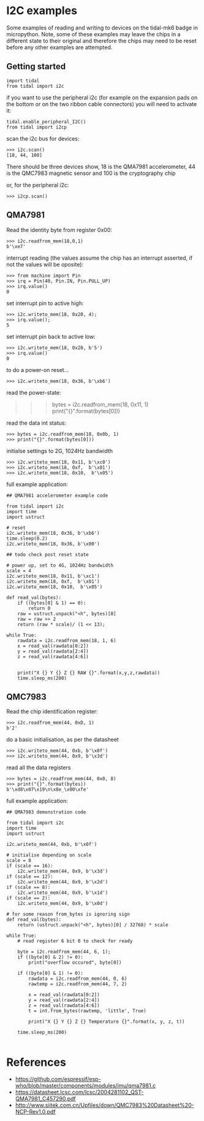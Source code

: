 # I2C examples

Some examples of reading and writing to devices on the tidal-mk6 badge in micropython. Note, some of these examples may leave the chips in a different state to their original and therefore the chips may need to be reset before any other examples are attempted.

## Getting started


```
import tidal
from tidal import i2c
```

if you want to use the peripheral i2c (for example on the expansion pads on the bottom or on the two ribbon cable connectors) you will need to activate it:

```
tidal.enable_peripheral_I2C()
from tidal import i2cp
```


scan the i2c bus for devices:

```
>>> i2c.scan()                                                                   
[18, 44, 100]                                                                     
```
There should be three devices show, 18 is the QMA7981 accelerometer, 44 is the QMC7983 magnetic sensor and 100 is the cryptography chip


or, for the peripheral i2c:

```
>>> i2cp.scan()                                                                   
```



## QMA7981

Read the identity byte from register 0x00:

```
>>> i2c.readfrom_mem(18,0,1)
b'\xe7'                                                                          
```

interrupt reading (the values assume the chip has an interrupt asserted, if not the values will be oposite):
```
>>> from machine import Pin
>>> irq = Pin(40, Pin.IN, Pin.PULL_UP)
>>> irq.value()
0
```

set interrupt pin to active high:
```
>>> i2c.writeto_mem(18, 0x20, 4);
>>> irq.value();
5
```

set interrupt pin back to active low:
```
>>> i2c.writeto_mem(18, 0x20, b'5')                                              
>>> irq.value()                                                                  
0                                                                                
```

to do a power-on reset...
```
>>> i2c.writeto_mem(18, 0x36, b'\xb6')
```

read the power-state:
>>> bytes = i2c.readfrom_mem(18, 0x11, 1)                                        
>>> print("{}".format(bytes[0]))                                                 

read the data int status:
```
>>> bytes = i2c.readfrom_mem(18, 0x0b, 1)
>>> print("{}".format(bytes[0]))
```

initialse settings to 2G, 1024Hz bandwidth
```
>>> i2c.writeto_mem(18, 0x11, b'\xc0')
>>> i2c.writeto_mem(18, 0xf,  b'\x01')
>>> i2c.writeto_mem(18, 0x10,  b'\x05')
```

full example application:

```
## QMA7981 accelerometer example code

from tidal import i2c
import time
import ustruct

# reset
i2c.writeto_mem(18, 0x36, b'\xb6')
time.sleep(0.2)
i2c.writeto_mem(18, 0x36, b'\x00')

## todo check post reset state

# power up, set to 4G, 1024Hz bandwidth
scale = 4
i2c.writeto_mem(18, 0x11, b'\xc1')
i2c.writeto_mem(18, 0xf,  b'\x01')
i2c.writeto_mem(18, 0x10,  b'\x05')

def read_val(bytes):
    if ((bytes[0] & 1) == 0):
        return 0
    raw = ustruct.unpack("<h", bytes)[0]
    raw = raw >> 2
    return (raw * scale)/ (1 << 13);

while True:
    rawdata = i2c.readfrom_mem(18, 1, 6)
    x = read_val(rawdata[0:2])
    y = read_val(rawdata[2:4])
    z = read_val(rawdata[4:6])


    print("X {} Y {} Z {} RAW {}".format(x,y,z,rawdata))
    time.sleep_ms(200)
```

## QMC7983


Read the chip identification register:
```
>>> i2c.readfrom_mem(44, 0xD, 1)
b'2'                                                                             
```

do a basic initialisation, as per the datasheet

```
>>> i2c.writeto_mem(44, 0xb, b'\x0f')
>>> i2c.writeto_mem(44, 0x9, b'\x3d')
```

read all the data registers

```
>>> bytes = i2c.readfrom_mem(44, 0x0, 8)
>>> print("{}".format(bytes))
b'\xd8\x07\x19\n\x8e_\x00\xfe'                                                   
```

full example application:
```
## QMA7983 demonstration code

from tidal import i2c
import time
import ustruct

i2c.writeto_mem(44, 0xb, b'\x0f')

# initialise depending on scale
scale = 8
if (scale == 16):
    i2c.writeto_mem(44, 0x9, b'\x3d')
if (scale == 12):
    i2c.writeto_mem(44, 0x9, b'\x2d')
if (scale == 8):
    i2c.writeto_mem(44, 0x9, b'\x1d')
if (scale == 2):
    i2c.writeto_mem(44, 0x9, b'\x0d')

# for some reason from_bytes is ignoring sign
def read_val(bytes):
    return (ustruct.unpack("<h", bytes)[0] / 32768) * scale

while True:
    # read register 6 bit 0 to check for ready

    byte = i2c.readfrom_mem(44, 6, 1);
    if ((byte[0] & 2) != 0):
        print("overflow occured", byte[0])
    
    if ((byte[0] & 1) != 0):
        rawdata = i2c.readfrom_mem(44, 0, 6)
        rawtemp = i2c.readfrom_mem(44, 7, 2)

        x = read_val(rawdata[0:2])
        y = read_val(rawdata[2:4])
        z = read_val(rawdata[4:6])
        t = int.from_bytes(rawtemp, 'little', True)

        print("X {} Y {} Z {} Temperature {}".format(x, y, z, t))

    time.sleep_ms(200)
    
```





# References

- https://github.com/espressif/esp-who/blob/master/components/modules/imu/qma7981.c
- https://datasheet.lcsc.com/lcsc/2004281102_QST-QMA7981_C457290.pdf
- http://www.siitek.com.cn/Upfiles/down/QMC7983%20Datasheet%20-NCP-Rev1.0.pdf
